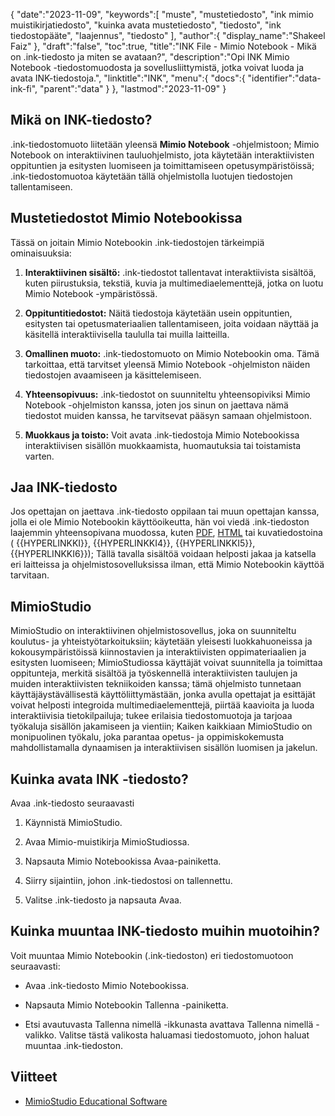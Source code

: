 {
   "date":"2023-11-09",
   "keywords":[
"muste",
"mustetiedosto",
"ink mimio muistikirjatiedosto",
"kuinka avata mustetiedosto",
"tiedosto",
"ink tiedostopääte",
"laajennus",
"tiedosto"
],
   "author":{
      "display_name":"Shakeel Faiz"
},
   "draft":"false",
   "toc":true,
   "title":"INK File - Mimio Notebook - Mikä on .ink-tiedosto ja miten se avataan?",
   "description":"Opi INK Mimio Notebook -tiedostomuodosta ja sovellusliittymistä, jotka voivat luoda ja avata INK-tiedostoja.",
   "linktitle":"INK",
   "menu":{
      "docs":{
         "identifier":"data-ink-fi",
         "parent":"data"
}
},
   "lastmod":"2023-11-09"
}

## Mikä on INK-tiedosto?

.ink-tiedostomuoto liitetään yleensä **Mimio Notebook** -ohjelmistoon; Mimio Notebook on interaktiivinen tauluohjelmisto, jota käytetään interaktiivisten oppituntien ja esitysten luomiseen ja toimittamiseen opetusympäristöissä; .ink-tiedostomuotoa käytetään tällä ohjelmistolla luotujen tiedostojen tallentamiseen.

## Mustetiedostot Mimio Notebookissa

Tässä on joitain Mimio Notebookin .ink-tiedostojen tärkeimpiä ominaisuuksia:

1.  **Interaktiivinen sisältö:** .ink-tiedostot tallentavat interaktiivista sisältöä, kuten piirustuksia, tekstiä, kuvia ja multimediaelementtejä, jotka on luotu Mimio Notebook -ympäristössä.
    
2.  **Oppituntitiedostot:** Näitä tiedostoja käytetään usein oppituntien, esitysten tai opetusmateriaalien tallentamiseen, joita voidaan näyttää ja käsitellä interaktiivisella taululla tai muilla laitteilla.
    
3.  **Omallinen muoto:** .ink-tiedostomuoto on Mimio Notebookin oma. Tämä tarkoittaa, että tarvitset yleensä Mimio Notebook -ohjelmiston näiden tiedostojen avaamiseen ja käsittelemiseen.
    
4.  **Yhteensopivuus:** .ink-tiedostot on suunniteltu yhteensopiviksi Mimio Notebook -ohjelmiston kanssa, joten jos sinun on jaettava nämä tiedostot muiden kanssa, he tarvitsevat pääsyn samaan ohjelmistoon.
    
5.  **Muokkaus ja toisto:** Voit avata .ink-tiedostoja Mimio Notebookissa interaktiivisen sisällön muokkaamista, huomautuksia tai toistamista varten.

## Jaa INK-tiedosto

Jos opettajan on jaettava .ink-tiedosto oppilaan tai muun opettajan kanssa, jolla ei ole Mimio Notebookin käyttöoikeutta, hän voi viedä .ink-tiedoston laajemmin yhteensopivana muodossa, kuten [PDF](/pdf/), [HTML](/web/html/) tai kuvatiedostoina ( {{HYPERLINKKI}}, {{HYPERLINKKI4}}, {{HYPERLINKKI5}}, {{HYPERLINKKI6}}); Tällä tavalla sisältöä voidaan helposti jakaa ja katsella eri laitteissa ja ohjelmistosovelluksissa ilman, että Mimio Notebookin käyttöä tarvitaan.

## MimioStudio

MimioStudio on interaktiivinen ohjelmistosovellus, joka on suunniteltu koulutus- ja yhteistyötarkoituksiin; käytetään yleisesti luokkahuoneissa ja kokousympäristöissä kiinnostavien ja interaktiivisten oppimateriaalien ja esitysten luomiseen; MimioStudiossa käyttäjät voivat suunnitella ja toimittaa oppitunteja, merkitä sisältöä ja työskennellä interaktiivisten taulujen ja muiden interaktiivisten tekniikoiden kanssa; tämä ohjelmisto tunnetaan käyttäjäystävällisestä käyttöliittymästään, jonka avulla opettajat ja esittäjät voivat helposti integroida multimediaelementtejä, piirtää kaavioita ja luoda interaktiivisia tietokilpailuja; tukee erilaisia tiedostomuotoja ja tarjoaa työkaluja sisällön jakamiseen ja vientiin; Kaiken kaikkiaan MimioStudio on monipuolinen työkalu, joka parantaa opetus- ja oppimiskokemusta mahdollistamalla dynaamisen ja interaktiivisen sisällön luomisen ja jakelun.

## Kuinka avata INK -tiedosto?

Avaa .ink-tiedosto seuraavasti

1.  Käynnistä MimioStudio.
    
2.  Avaa Mimio-muistikirja MimioStudiossa.
    
3.  Napsauta Mimio Notebookissa Avaa-painiketta.
    
4.  Siirry sijaintiin, johon .ink-tiedostosi on tallennettu.
    
5.  Valitse .ink-tiedosto ja napsauta Avaa.

## Kuinka muuntaa INK-tiedosto muihin muotoihin?

Voit muuntaa Mimio Notebookin (.ink-tiedoston) eri tiedostomuotoon seuraavasti:

- Avaa .ink-tiedosto Mimio Notebookissa.

- Napsauta Mimio Notebookin Tallenna -painiketta.

- Etsi avautuvasta Tallenna nimellä -ikkunasta avattava Tallenna nimellä -valikko. Valitse tästä valikosta haluamasi tiedostomuoto, johon haluat muuntaa .ink-tiedoston.

## Viitteet
* [MimioStudio Educational Software](https://boxlight.com/products/apps-for-the-classroom/mimiostudio-educational-software)
